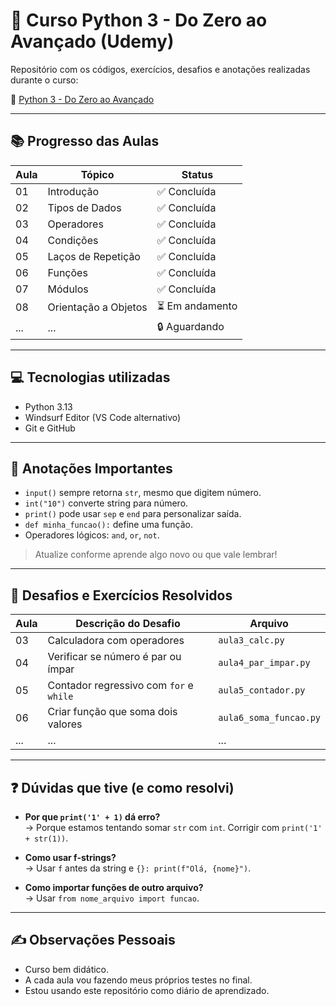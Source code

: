 # 🐍 Curso Python 3 - Do Zero ao Avançado (Udemy)

Repositório com os códigos, exercícios, desafios e anotações realizadas durante o curso:

🔗 [Python 3 - Do Zero ao Avançado](https://www.udemy.com/course/python-3-do-zero-ao-avancado/)

---

## 📚 Progresso das Aulas

| Aula | Tópico                         | Status |
|------|--------------------------------|--------|
| 01   | Introdução                     | ✅ Concluída |
| 02   | Tipos de Dados                 | ✅ Concluída |
| 03   | Operadores                     | ✅ Concluída |
| 04   | Condições                      | ✅ Concluída |
| 05   | Laços de Repetição             | ✅ Concluída |
| 06   | Funções                        | ✅ Concluída |
| 07   | Módulos                        | ✅ Concluída |
| 08   | Orientação a Objetos           | ⏳ Em andamento |
| ...  | ...                            | 🔒 Aguardando |

---

## 💻 Tecnologias utilizadas

- Python 3.13
- Windsurf Editor (VS Code alternativo)
- Git e GitHub

---

## 🧠 Anotações Importantes

- `input()` sempre retorna `str`, mesmo que digitem número.
- `int("10")` converte string para número.
- `print()` pode usar `sep` e `end` para personalizar saída.
- `def minha_funcao():` define uma função.
- Operadores lógicos: `and`, `or`, `not`.

> Atualize conforme aprende algo novo ou que vale lembrar!

---

## 🧩 Desafios e Exercícios Resolvidos

| Aula | Descrição do Desafio                         | Arquivo |
|------|----------------------------------------------|---------|
| 03   | Calculadora com operadores                   | `aula3_calc.py` |
| 04   | Verificar se número é par ou ímpar           | `aula4_par_impar.py` |
| 05   | Contador regressivo com `for` e `while`      | `aula5_contador.py` |
| 06   | Criar função que soma dois valores           | `aula6_soma_funcao.py` |
| ...  | ...                                           | ...     |

---

## ❓ Dúvidas que tive (e como resolvi)

- **Por que `print('1' + 1)` dá erro?**  
  → Porque estamos tentando somar `str` com `int`. Corrigir com `print('1' + str(1))`.

- **Como usar f-strings?**  
  → Usar `f` antes da string e `{}: print(f"Olá, {nome}")`.

- **Como importar funções de outro arquivo?**  
  → Usar `from nome_arquivo import funcao`.

---

## ✍️ Observações Pessoais

- Curso bem didático.
- A cada aula vou fazendo meus próprios testes no final.
- Estou usando este repositório como diário de aprendizado.
